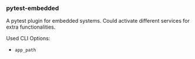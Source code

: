 ### pytest-embedded

A pytest plugin for embedded systems. Could activate different services for extra functionalities.

Used CLI Options:

- `app_path`
